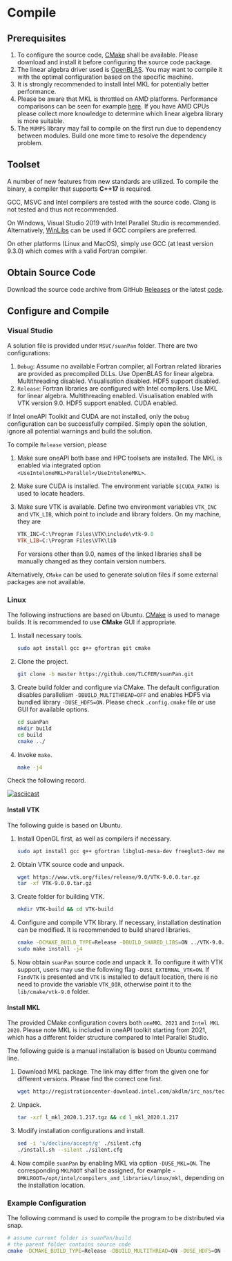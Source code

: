 # Compile

## Prerequisites

1. To configure the source code, [CMake](https://cmake.org/download/) shall be available. Please download and install it before configuring the source code package.
2. The linear algebra driver used is [OpenBLAS](https://github.com/xianyi/OpenBLAS). You may want to compile it with the optimal configuration based on the specific machine.
3. It is strongly recommended to install Intel MKL for potentially better performance.
4. Please be aware that MKL is throttled on AMD platforms. Performance comparisons can be seen for example [here](https://github.com/flame/blis/blob/master/docs/Performance.md). If you have AMD CPUs please collect more knowledge to determine which linear algebra library is more suitable.
5. The `MUMPS` library may fail to compile on the first run due to dependency between modules. Build one more time to resolve the dependency problem.

## Toolset

A number of new features from new standards are utilized. To compile the binary, a compiler that supports **C++17** is required.

GCC, MSVC and Intel compilers are tested with the source code. Clang is not tested and thus not recommended.

On Windows, Visual Studio 2019 with Intel Parallel Studio is recommended. Alternatively, [WinLibs](http://winlibs.com/) can be used if GCC compilers are preferred.

On other platforms (Linux and MacOS), simply use GCC (at least version 9.3.0) which comes with a valid Fortran compiler.

## Obtain Source Code

Download the source code archive from GitHub [Releases](https://github.com/TLCFEM/suanPan/releases) or the latest [code](https://github.com/TLCFEM/suanPan/archive/master.zip).

## Configure and Compile

### Visual Studio

A solution file is provided under `MSVC/suanPan` folder. There are two configurations:

1. `Debug`: Assume no available Fortran compiler, all Fortran related libraries are provided as precompiled DLLs. Use OpenBLAS for linear algebra. Multithreading disabled. Visualisation disabled. HDF5 support disabled.
2. `Release`: Fortran libraries are configured with Intel compilers. Use MKL for linear algebra. Multithreading enabled. Visualisation enabled with VTK version 9.0. HDF5 support enabled. CUDA enabled.

If Intel oneAPI Toolkit and CUDA are not installed, only the `Debug` configuration can be successfully compiled. Simply open the solution, ignore all potential warnings and build the solution.

To compile `Release` version, please

1. Make sure oneAPI both base and HPC toolsets are installed. The MKL is enabled via integrated option `<UseInteloneMKL>Parallel</UseInteloneMKL>`.

2. Make sure CUDA is installed. The environment variable `$(CUDA_PATH)` is used to locate headers.

3. Make sure VTK is available. Define two environment variables `VTK_INC` and `VTK_LIB`, which point to include and library folders. On my machine, they are
   
   ```powershell
   VTK_INC=C:\Program Files\VTK\include\vtk-9.0
   VTK_LIB=C:\Program Files\VTK\lib
   ```
   
   For versions other than 9.0, names of the linked libraries shall be manually changed as they contain version numbers.

Alternatively, `CMake` can be used to generate solution files if some external packages are not available.

### Linux

The following instructions are based on Ubuntu. [CMake](https://cmake.org/) is used to manage builds. It is recommended to use **CMake** GUI if appropriate.

1. Install necessary tools.
   
   ```bash
   sudo apt install gcc g++ gfortran git cmake
   ```

2. Clone the project.
   
   ```bash
   git clone -b master https://github.com/TLCFEM/suanPan.git
   ```

3. Create build folder and configure via CMake. The default configuration disables parallelism `-DBUILD_MULTITHREAD=OFF` and enables HDF5 via bundled library `-DUSE_HDF5=ON`. Please check `.config.cmake` file or use GUI for available options.
   
   ```bash
   cd suanPan
   mkdir build
   cd build
   cmake ../
   ```

4. Invoke `make`.
   
   ```bash
   make -j4
   ```

Check the following record.

[![asciicast](https://asciinema.org/a/418406.svg)](https://asciinema.org/a/418406)

#### Install VTK

The following guide is based on Ubuntu.

1. Install OpenGL first, as well as compilers if necessary.
   
   ```bash
   sudo apt install gcc g++ gfortran libglu1-mesa-dev freeglut3-dev mesa-common-dev
   ```

2. Obtain VTK source code and unpack.
   
   ```bash
   wget https://www.vtk.org/files/release/9.0/VTK-9.0.0.tar.gz
   tar -xf VTK-9.0.0.tar.gz
   ```

3. Create folder for building VTK.
   
   ```bash
   mkdir VTK-build && cd VTK-build
   ```

4. Configure and compile VTK library. If necessary, installation destination can be modified. It is recommended to build shared libraries.
   
   ```bash
   cmake -DCMAKE_BUILD_TYPE=Release -DBUILD_SHARED_LIBS=ON ../VTK-9.0.0
   sudo make install -j4
   ```

5. Now obtain `suanPan` source code and unpack it. To configure it with VTK support, users may use the following flag `-DUSE_EXTERNAL_VTK=ON`. If `FindVTK` is presented and `VTK` is installed to default location, there is no need to provide the variable `VTK_DIR`, otherwise point it to the `lib/cmake/vtk-9.0` folder.

#### Install MKL

The provided CMake configuration covers both `oneMKL 2021` and `Intel MKL 2020`. Please note MKL is included in oneAPI toolkit starting from 2021, which has a different folder structure compared to Intel Parallel Studio.

The following guide is a manual installation is based on Ubuntu command line.

1. Download MKL package. The link may differ from the given one for different versions. Please find the correct one first.
   
   ```bash
   wget http://registrationcenter-download.intel.com/akdlm/irc_nas/tec/16533/l_mkl_2020.1.217.tgz
   ```

2. Unpack.
   
   ```bash
   tar -xzf l_mkl_2020.1.217.tgz && cd l_mkl_2020.1.217
   ```

3. Modify installation configurations and install.
   
   ```bash
   sed -i 's/decline/accept/g' ./silent.cfg
   ./install.sh --silent ./silent.cfg
   ```

4. Now compile `suanPan` by enabling MKL via option `-DUSE_MKL=ON`. The corresponding `MKLROOT` shall be assigned, for example `-DMKLROOT=/opt/intel/compilers_and_libraries/linux/mkl`, depending on the installation location.

### Example Configuration

The following command is used to compile the program to be distributed via snap.

```bash
# assume current folder is suanPan/build
# the parent folder contains source code
cmake -DCMAKE_BUILD_TYPE=Release -DBUILD_MULTITHREAD=ON -DUSE_HDF5=ON -DUSE_EXTERNAL_VTK=ON -DUSE_MKL=ON -DMKLROOT=/opt/intel/compilers_and_libraries/linux/mkl ..
```
